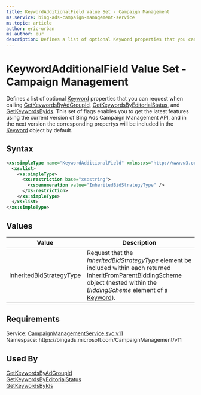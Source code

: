 ```yaml
---
title: KeywordAdditionalField Value Set - Campaign Management
ms.service: bing-ads-campaign-management-service
ms.topic: article
author: eric-urban
ms.author: eur
description: Defines a list of optional Keyword properties that you can request when calling GetKeywordsByAdGroupId, GetKeywordsByEditorialStatus, and GetKeywordsByIds.
---
```

# KeywordAdditionalField Value Set - Campaign Management
Defines a list of optional [Keyword](bingads/campaign-management-service/keyword.md) properties that you can request when calling [GetKeywordsByAdGroupId](bingads/campaign-management-service/getkeywordsbyadgroupid.md), [GetKeywordsByEditorialStatus](bingads/campaign-management-service/getkeywordsbyeditorialstatus.md), and [GetKeywordsByIds](bingads/campaign-management-service/getkeywordsbyids.md). This set of flags enables you to get the latest features using the current version of Bing Ads Campaign Management API, and in the next version the corresponding propertys will be included in the [Keyword](bingads/campaign-management-service/keyword.md) object by default.

## Syntax
```xml
<xs:simpleType name="KeywordAdditionalField" xmlns:xs="http://www.w3.org/2001/XMLSchema">
  <xs:list>
    <xs:simpleType>
      <xs:restriction base="xs:string">
        <xs:enumeration value="InheritedBidStrategyType" />
      </xs:restriction>
    </xs:simpleType>
  </xs:list>
</xs:simpleType>
```

## <a name="values"></a>Values

|Value|Description|
|-----------|---------------|
|<a name="inheritedbidstrategytype"></a>InheritedBidStrategyType|Request that the *InheritedBidStrategyType* element be included within each returned [InheritFromParentBiddingScheme](bingads/campaign-management-service/inheritfromparentbiddingscheme.md) object (nested within the *BiddingScheme* element of a [Keyword](bingads/campaign-management-service/keyword.md)).|

## Requirements
Service: [CampaignManagementService.svc v11](https://campaign.api.bingads.microsoft.com/Api/Advertiser/CampaignManagement/v11/CampaignManagementService.svc)  
Namespace: https\://bingads.microsoft.com/CampaignManagement/v11  

## Used By
[GetKeywordsByAdGroupId](getkeywordsbyadgroupid.md)  
[GetKeywordsByEditorialStatus](getkeywordsbyeditorialstatus.md)  
[GetKeywordsByIds](getkeywordsbyids.md)  
